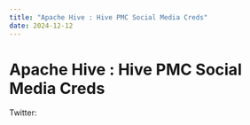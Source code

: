 ```yaml
---
title: "Apache Hive : Hive PMC Social Media Creds"
date: 2024-12-12
---
```










# Apache Hive : Hive PMC Social Media Creds






Twitter:



 

 


